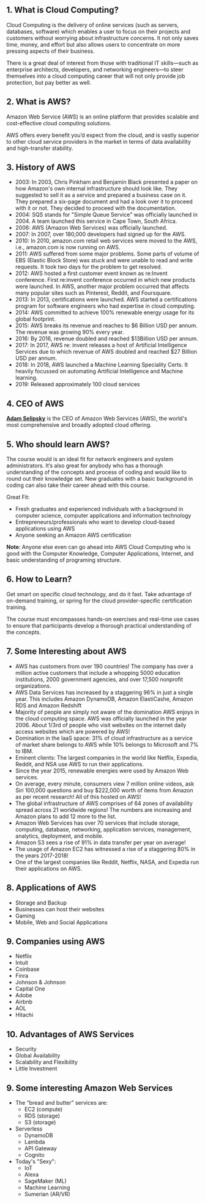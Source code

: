 ## 1. What is Cloud Computing?
Cloud Computing is the delivery of online services (such as servers, databases, software) which enables a user to focus on their projects and customers without worrying about infrastructure concerns. It not only saves time, money, and effort but also allows users to concentrate on more pressing aspects of their business.

There is a great deal of interest from those with traditional IT skills—such as enterprise architects, developers, and networking engineers—to steer themselves into a cloud computing career that will not only provide job protection, but pay better as well.

## 2. What is AWS?
Amazon Web Service (AWS) is an online platform that provides scalable and cost-effective cloud computing solutions. 

AWS offers every benefit you’d expect from the cloud, and is vastly superior to other cloud service providers in the market in terms of data availability and high-transfer stability.

## 3. History of AWS

* 2003: In 2003, Chris Pinkham and Benjamin Black presented a paper on how Amazon's own internal infrastructure should look like. They suggested to sell it as a service and prepared a business case on it. They prepared a six-page document and had a look over it to proceed with it or not. They decided to proceed with the documentation.
* 2004: SQS stands for "Simple Queue Service" was officially launched in 2004. A team launched this service in Cape Town, South Africa.
* 2006: AWS (Amazon Web Services) was officially launched.
* 2007: In 2007, over 180,000 developers had signed up for the AWS.
* 2010: In 2010, amazon.com retail web services were moved to the AWS, i.e., amazon.com is now running on AWS.
* 2011: AWS suffered from some major problems. Some parts of volume of EBS (Elastic Block Store) was stuck and were unable to read and write requests. It took two days for the problem to get resolved.
* 2012: AWS hosted a first customer event known as re:Invent conference. First re:invent conference occurred in which new products were launched. In AWS, another major problem occurred that affects many popular sites such as Pinterest, Reddit, and Foursquare.
* 2013: In 2013, certifications were launched. AWS started a certifications program for software engineers who had expertise in cloud computing.
* 2014: AWS committed to achieve 100% renewable energy usage for its global footprint.
* 2015: AWS breaks its revenue and reaches to $6 Billion USD per annum. The revenue was growing 90% every year.
* 2016: By 2016, revenue doubled and reached $13Billion USD per annum.
* 2017: In 2017, AWS re: invent releases a host of Artificial Intelligence Services due to which revenue of AWS doubled and reached $27 Billion USD per annum.
* 2018: In 2018, AWS launched a Machine Learning Speciality Certs. It heavily focussed on automating Artificial Intelligence and Machine learning.
* 2019: Released approximately 100 cloud services

## 4. CEO of AWS
[**Adam Selipsky**](https://www.linkedin.com/in/adamselipsky) is the CEO of Amazon Web Services (AWS), the world's most comprehensive and broadly adopted cloud offering.

## 5. Who should learn AWS?
The course would is an ideal fit for network engineers and system administrators. It’s also great for anybody who has a thorough understanding of the concepts and process of coding and would like to round out their knowledge set. New graduates with a basic background in coding can also take their career ahead with this course.

Great Fit:
* Fresh graduates and experienced individuals with a background in computer science, computer applications and information technology
* Entrepreneurs/professionals who want to develop cloud-based applications using AWS
* Anyone seeking an Amazon AWS certification

**Note**: Anyone else even can go ahead into AWS Cloud Computing who is good with the Computer Knowledge, Computer Applications, Internet, and basic understanding of programing structure.

## 6. How to Learn?
Get smart on specific cloud technology, and do it fast. Take advantage of on-demand training, or spring for the cloud provider-specific certification training.

The course must encompasses hands-on exercises and real-time use cases to ensure that participants develop a thorough practical understanding of the concepts.

## 7. Some Interesting about AWS
* AWS has customers from over 190 countries! The company has over a million active customers that include a whopping 5000 education institutions, 2000 government agencies, and over 17,500 nonprofit organizations.
* AWS Data Services has increased by a staggering 96% in just a single year. This includes Amazon DynamoDB, Amazon ElastiCashe, Amazon RDS and Amazon Redshift
* Majority of people are simply not aware of the domination AWS enjoys in the cloud computing space. AWS was officially launched in the year 2006. About 1/3rd of people who visit websites on the internet daily access websites which are powered by AWS!
* Domination in the IaaS space: 31% of cloud infrastructure as a service of market share belongs to AWS while 10% belongs to Microsoft and 7% to IBM.
* Eminent clients: The largest companies in the world like Netflix, Expedia, Reddit, and NSA use AWS to run their applications.
* Since the year 2015, renewable energies were used by Amazon Web services.
* On average, every minute, consumers view 7 million online videos, ask Siri 100,000 questions and buy $222,000 worth of items from Amazon as per recent research! All of this hosted on AWS!
* The global infrastructure of AWS comprises of 64 zones of availability spread across 21 worldwide regions! The numbers are increasing and Amazon plans to add 12 more to the list.
* Amazon Web Services has over 70 services that include storage, computing, database, networking, application services, management, analytics, deployment, and mobile.
* Amazon S3 sees a rise of 91% in data transfer per year on average!
* The usage of Amazon EC2 has witnessed a rise of a staggering 80% in the years 2017-2018!
* One of the largest companies like Reddit, Netflix, NASA, and Expedia run their applications on AWS.

## 8. Applications of AWS
* Storage and Backup
* Businesses can host their websites 
* Gaming
* Mobile, Web and Social Applications

## 9. Companies using AWS
* Netflix
* Intuit
* Coinbase
* Finra
* Johnson & Johnson
* Capital One
* Adobe
* Airbnb
* AOL
* Hitachi

## 10. Advantages of AWS Services
* Security
* Global Availability
* Scalability and Flexibility
* Little Investment 

## 9. Some interesting Amazon Web Services
* The “bread and butter” services are:
  * EC2 (compute)
  * RDS (storage)
  * S3 (storage)
* Serverless
  * DynamoDB
  * Lambda
  * API Gateway
  * Cognito
* Today's "Sexy":
  * IoT
  * Alexa
  * SageMaker (ML)
  * Machine Learning
  * Sumerian (AR/VR)
  
